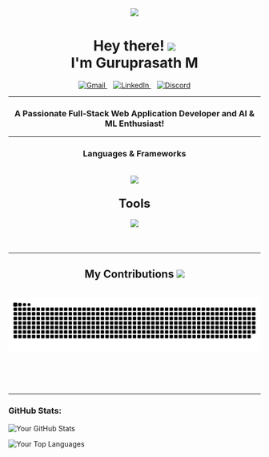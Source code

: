 <div id="header" align="center">
  <img src="https://media.tenor.com/cX92mi1p-NYAAAAM/coding-anime.gif" width="300"/>
</div>
<div align="center">
  <h1>
    Hey there! <img src="https://media.giphy.com/media/hvRJCLFzcasrR4ia7z/giphy.gif" width="30px"/><br>I'm Guruprasath M
  </h1>
  <a href="mailto:guruprasathmaheswaran.07@gmail.com">
  <img src="https://skillicons.dev/icons?i=gmail" alt="Gmail" />
</a>&nbsp;&nbsp;
<a href="https://www.linkedin.com/in/guruprasath-maheswaran-702634305/">
  <img src="https://skillicons.dev/icons?i=linkedin" alt="LinkedIn" />
</a>&nbsp;&nbsp;
<a href="https://discord.com/users/guru7186">
  <img src="https://skillicons.dev/icons?i=discord" alt="Discord" />
</a>

  <hr>
</div>

<h3 align="center">A Passionate Full-Stack Web Application Developer and AI & ML Enthusiast!</h3>
<hr>
<h3 align="center"><strong>Languages & Frameworks</strong></h3>
<br/>
<div align="center">
    <img src="https://skillicons.dev/icons?i=c,python,java,haskell,scala,go,html,css,javascript,bootstrap,react,tailwind,nodejs,express,nextjs,mysql,mongodb,sklearn,pytorch,&perline=8" />
</div>
<h3 align="center"><strong style="font-size: 24px;">Tools</strong></h3>
<div align="center">
    <img src="https://skillicons.dev/icons?i=autocad,bash,codepen,vscode,eclipse,git,github,postman,azure,ubuntu,notion,tensorflow,anaconda,unity,blender,latex,ps,stackoverflow,visualstudio&perline=8" />
</div>
<br/>




<br/>
<hr/>

<div align="center">
<h2> My Contributions <img src="https://media.tenor.com/gwNQfpidymUAAAAi/fm4-radiofm4.gif" width="35px"/></h2>


  </svg>
</h2>

  <br>
  <img alt="snake eating my contributions" src="https://raw.githubusercontent.com/salesp07/salesp07/output/github-contribution-grid-snake.svg" />
  
  <br/><br/><br/>
</div>

<hr/>

### GitHub Stats:

![Your GitHub Stats](https://github-readme-stats.vercel.app/api?username=kira-03&show_icons=true&theme=react)


![Your Top Languages](https://github-readme-stats.vercel.app/api/top-langs/?username=kira-03&layout=compact&theme=react)


